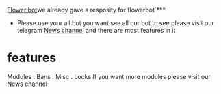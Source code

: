 [Flower bot](https://t.me/react_flowerbot)we already gave a resposity for flowerbot`***
* Please use your all bot you want see all our bot to see please visit our telegram [News channel](https://t.me/flower_botnewsi5)       and there are most features in it 
# features
Modules
. Bans
. Misc
. Locks
If you want more modules please visit our [News channel](https://t.me/flower_botnewsi5)
